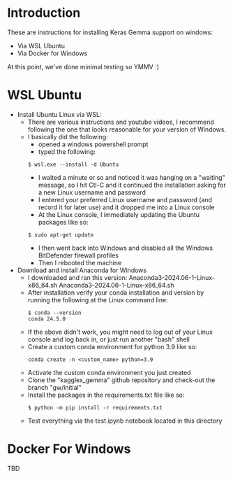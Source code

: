# Introduction

These are instructions for installing Keras Gemma support on windows:
* Via WSL Ubuntu
* Via Docker for Windows

At this point, we've done minimal testing so YMMV :)

# WSL Ubuntu

* Install Ubuntu Linux via WSL:
  * There are various instructions and youtube videos, I recommend following the one that looks reasonable for your version of Windows.
  * I basically did the following:
    * opened a windows powershell prompt
    * typed the following:
    ```
    $ wsl.exe --install -d Ubuntu
    ```
    * I waited a minute or so and noticed it was hanging on a "waiting" message, so I hit Ctl-C and it continued the installation asking for a new Linux username and password
    * I entered your preferred Linux username and password (and record it for later use) and it dropped me into a Linux console
    * At the Linux console, I immediately updating the Ubuntu packages like so: 
    ```
    $ sudo apt-get update
    ```
    * I then went back into Windows and disabled all the Windows BitDefender firewall profiles
    * Then I rebooted the machine
* Download and install Anaconda for Windows
  * I downloaded and ran this version: Anaconda3-2024.06-1-Linux-x86_64.sh Anaconda3-2024.06-1-Linux-x86_64.sh
  * After installation verify your conda installation and version by running the following at the Linux command line:
    ```
    $ conda --version
    conda 24.5.0
    ```
  * If the above didn't work, you might need to log out of your Linux console and log back in, or just run another "bash" shell
  * Create a custom conda environment for python 3.9 like so:
    ```
    conda create -n <custom_name> python=3.9
    ```
  * Activate the custom conda environment you just created
  * Clone the "kagglex_gemma" github repository and check-out the branch "gw/initial"
  * Install the packages in the requirements.txt file like so:
    ```
    $ python -m pip install -r requirements.txt
  * Test everything via the test.ipynb notebook located in this directory

# Docker For Windows

TBD
